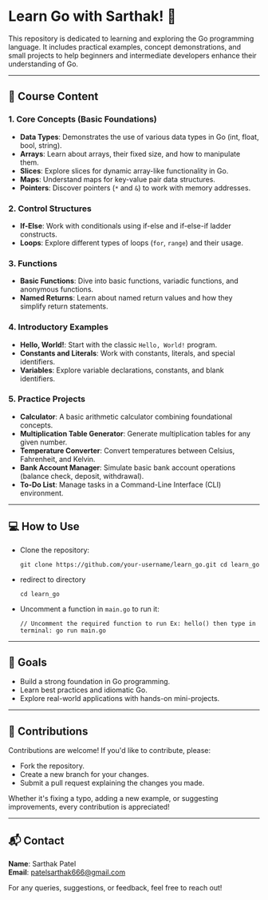 <h1>Learn Go with Sarthak! 🚀</h1> 
<p> This repository is dedicated to learning and exploring the Go programming language. It includes practical examples, concept demonstrations, and small projects to help beginners and intermediate developers enhance their understanding of Go. </p>
 <hr>
  <h2>📖 Course Content</h2> 
  <h3>1. Core Concepts (Basic Foundations)</h3> 
  <ul> 
  <li><b>Data Types</b>: Demonstrates the use of various data types in Go (int, float, bool, string).</li> 
  <li><b>Arrays</b>: Learn about arrays, their fixed size, and how to manipulate them.</li> 
  <li><b>Slices</b>: Explore slices for dynamic array-like functionality in Go.</li> 
  <li><b>Maps</b>: Understand maps for key-value pair data structures.</li> 
  <li><b>Pointers</b>: Discover pointers (<code>*</code> and <code>&</code>) to work with memory addresses.</li> 
  </ul> 
  <h3>2. Control Structures</h3> 
  <ul> 
  <li><b>If-Else</b>: Work with conditionals using if-else and if-else-if ladder constructs.</li> 
  <li><b>Loops</b>: Explore different types of loops (<code>for</code>, <code>range</code>) and their usage.</li> 
  </ul> 
  <h3>3. Functions</h3> 
  <ul> 
  <li><b>Basic Functions</b>: Dive into basic functions, variadic functions, and anonymous functions.</li>
   <li><b>Named Returns</b>: Learn about named return values and how they simplify return statements.</li> 
   </ul> 
   <h3>4. Introductory Examples</h3> 
   <ul> 
   <li><b>Hello, World!</b>: Start with the classic <code>Hello, World!</code> program.</li> 
   <li><b>Constants and Literals</b>: Work with constants, literals, and special identifiers.</li> 
   <li><b>Variables</b>: Explore variable declarations, constants, and blank identifiers.</li> 
   </ul> <h3>5. Practice Projects</h3> 
   <ul> 
   <li><b>Calculator</b>: A basic arithmetic calculator combining foundational concepts.</li> 
   <li><b>Multiplication Table Generator</b>: Generate multiplication tables for any given number.</li> 
   <li><b>Temperature Converter</b>: Convert temperatures between Celsius, Fahrenheit, and Kelvin.</li> 
   <li><b>Bank Account Manager</b>: Simulate basic bank account operations (balance check, deposit, withdrawal).</li> 
   <li><b>To-Do List</b>: Manage tasks in a Command-Line Interface (CLI) environment.</li> 
   </ul> 
   <hr> 
   <h2>💻 How to Use</h2> 
   <ul> 
   <li> Clone the repository: <pre><code>git clone https://github.com/your-username/learn_go.git cd learn_go</code></pre> </li> 
      <li>redirect to directory <pre><code>cd learn_go</code></pre> </li> 

   <li> Uncomment a function in <code>main.go</code> to run it: <pre><code>// Uncomment the required function to run Ex: hello() then type in terminal: go run main.go</code></pre> 
   </li> 
   </ul> 
   <hr> 
   <h2>🎯 Goals</h2> 
   <ul> 
   <li>Build a strong foundation in Go programming.</li> 
   <li>Learn best practices and idiomatic Go.</li> 
   <li>Explore real-world applications with hands-on mini-projects.</li> 
   </ul> 
   <hr> 
   <h2>🤝 Contributions</h2> 
   <p> Contributions are welcome! If you'd like to contribute, please: </p> 
   <ul> 
   <li>Fork the repository.</li> 
   <li>Create a new branch for your changes.</li> 
   <li>Submit a pull request explaining the changes you made.</li> 
   </ul> 
   <p> Whether it's fixing a typo, adding a new example, or suggesting improvements, every contribution is appreciated! </p> 
   <hr> 
   <h2>📬 Contact</h2> 
   <p> 
   <b>Name</b>: Sarthak Patel <br> <b>Email</b>: <a href="mailto:patelsarthak666@gmail.com">patelsarthak666@gmail.com</a> </p> <p> For any queries, suggestions, or feedback, feel free to reach out! </p>
